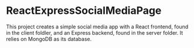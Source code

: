 # ReactExpressSocialMediaPage

This project creates a simple social media app with a React frontend, found in the client foldler, and an Express backend, found in the server folder. It relies on MongoDB as its database.
